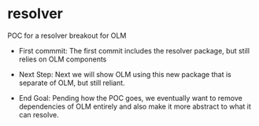 # resolver
POC for a resolver breakout for OLM

* First commmit: 
The first commit includes the resolver package, but still relies on OLM components

* Next Step: 
Next we will show OLM using this new package that is separate of OLM, but still reliant.

* End Goal: 
Pending how the POC goes, we eventually want to remove dependencies of OLM entirely and also make it more abstract to what it can resolve.
